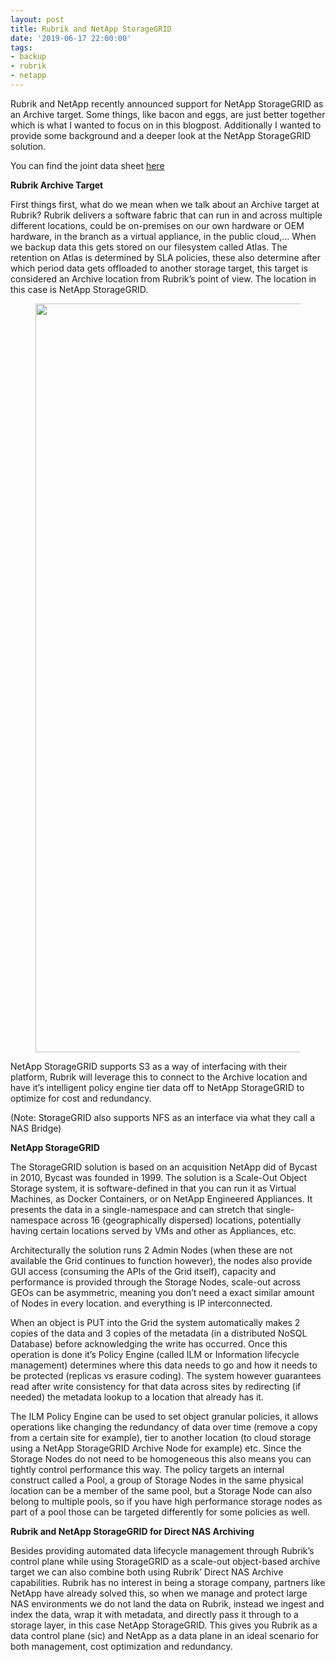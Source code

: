 ```yaml
---
layout: post
title: Rubrik and NetApp StorageGRID
date: '2019-06-17 22:00:00'
tags:
- backup
- rubrik
- netapp
---
```


Rubrik and NetApp recently announced support for NetApp StorageGRID as an Archive target. Some things, like bacon and eggs, are just better together which is what I wanted to focus on in this blogpost. Additionally I wanted to provide some background and a deeper look at the NetApp StorageGRID solution.

You can find the joint data sheet [here](https://www.netapp.com/us/media/sb-3990.pdf)

**Rubrik Archive Target**

First things first, what do we mean when we talk about an Archive target at Rubrik? Rubrik delivers a software fabric that can run in and across multiple different locations, could be on-premises on our own hardware or OEM hardware, in the branch as a virtual appliance, in the public cloud,… When we backup data this gets stored on our filesystem called Atlas. The retention on Atlas is determined by SLA policies, these also determine after which period data gets offloaded to another storage target, this target is considered an Archive location from Rubrik’s point of view. The location in this case is NetApp StorageGRID.

<figure class="kg-card kg-image-card"><img src=" __GHOST_URL__ /content/images/2021/08/rubrikstoragegrid.png" class="kg-image" alt loading="lazy" width="1956" height="1198" srcset=" __GHOST_URL__ /content/images/size/w600/2021/08/rubrikstoragegrid.png 600w, __GHOST_URL__ /content/images/size/w1000/2021/08/rubrikstoragegrid.png 1000w, __GHOST_URL__ /content/images/size/w1600/2021/08/rubrikstoragegrid.png 1600w, __GHOST_URL__ /content/images/2021/08/rubrikstoragegrid.png 1956w" sizes="(min-width: 720px) 720px"></figure>

NetApp StorageGRID supports S3 as a way of interfacing with their platform, Rubrik will leverage this to connect to the Archive location and have it’s intelligent policy engine tier data off to NetApp StorageGRID to optimize for cost and redundancy.

(Note: StorageGRID also supports NFS as an interface via what they call a NAS Bridge)

**NetApp StorageGRID**

The StorageGRID solution is based on an acquisition NetApp did of Bycast in 2010, Bycast was founded in 1999. The solution is a Scale-Out Object Storage system, it is software-defined in that you can run it as Virtual Machines, as Docker Containers, or on NetApp Engineered Appliances. It presents the data in a single-namespace and can stretch that single-namespace across 16 (geographically dispersed) locations, potentially having certain locations served by VMs and other as Appliances, etc.

Architecturally the solution runs 2 Admin Nodes (when these are not available the Grid continues to function however), the nodes also provide GUI access (consuming the APIs of the Grid itself), capacity and performance is provided through the Storage Nodes, scale-out across GEOs can be asymmetric, meaning you don’t need a exact similar amount of Nodes in every location. and everything is IP interconnected.

When an object is PUT into the Grid the system automatically makes 2 copies of the data and 3 copies of the metadata (in a distributed NoSQL Database) before acknowledging the write has occurred. Once this operation is done it’s Policy Engine (called ILM or Information lifecycle management) determines where this data needs to go and how it needs to be protected (replicas vs erasure coding). The system however guarantees read after write consistency for that data across sites by redirecting (if needed) the metadata lookup to a location that already has it.

The ILM Policy Engine can be used to set object granular policies, it allows operations like changing the redundancy of data over time (remove a copy from a certain site for example), tier to another location (to cloud storage using a NetApp StorageGRID Archive Node for example) etc. Since the Storage Nodes do not need to be homogeneous this also means you can tightly control performance this way. The policy targets an internal construct called a Pool, a group of Storage Nodes in the same physical location can be a member of the same pool, but a Storage Node can also belong to multiple pools, so if you have high performance storage nodes as part of a pool those can be targeted differently for some policies as well.

**Rubrik and NetApp StorageGRID for Direct NAS Archiving**

Besides providing automated data lifecycle management through Rubrik’s control plane while using StorageGRID as a scale-out object-based archive target we can also combine both using Rubrik’ Direct NAS Archive capabilities. Rubrik has no interest in being a storage company, partners like NetApp have already solved this, so when we manage and protect large NAS environments we do not land the data on Rubrik, instead we ingest and index the data, wrap it with metadata, and directly pass it through to a storage layer, in this case NetApp StorageGRID. This gives you Rubrik as a data control plane (sic) and NetApp as a data plane in an ideal scenario for both management, cost optimization and redundancy.

